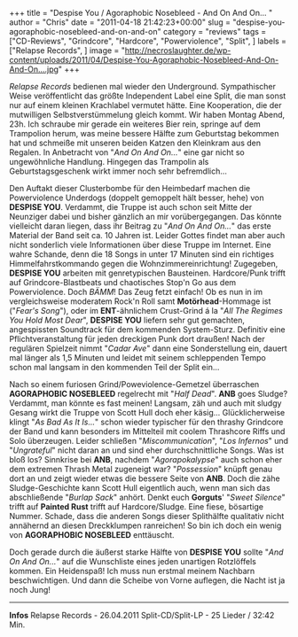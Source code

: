 +++
title = "Despise You / Agoraphobic Nosebleed - And On And On... "
author = "Chris"
date = "2011-04-18 21:42:23+00:00"
slug = "despise-you-agoraphobic-nosebleed-and-on-and-on"
category = "reviews"
tags = ["CD-Reviews", "Grindcore", "Hardcore", "Powerviolence", "Split", ]
labels = ["Relapse Records", ]
image = "http://necroslaughter.de/wp-content/uploads/2011/04/Despise-You-Agoraphobic-Nosebleed-And-On-And-On....jpg"
+++

_Relapse Records_ bedienen mal wieder den Underground. Sympathischer Weise veröffentlicht das größte Independent Label eine Split, die man sonst nur auf einem kleinen Krachlabel vermutet hätte. Eine Kooperation, die der mutwilligen Selbstverstümmelung gleich kommt. Wir haben Montag Abend, 23h. Ich schraube mir gerade ein weiteres Bier rein, springe auf dem Trampolion herum, was meine bessere Hälfte zum Geburtstag bekommen hat und schmeiße mit unseren beiden Katzen den Kleinkram aus den Regalen. In Anbetracht von "_And On And On..._" eine gar nicht so ungewöhnliche Handlung. Hingegen das Trampolin als Geburtstagsgeschenk wirkt immer noch sehr befremdlich...

Den Auftakt dieser Clusterbombe für den Heimbedarf machen die Powerviolence Underdogs (doppelt gemoppelt hält besser, hehe) von **DESPISE YOU**. Verdammt, die Truppe ist auch schon seit Mitte der Neunziger dabei und bisher gänzlich an mir vorübergegangen. Das könnte vielleicht daran liegen, dass ihr Beitrag zu "_And On And On..._" das erste Material der Band seit ca. 10 Jahren ist. Leider Gottes findet man aber auch nicht sonderlich viele Informationen über diese Truppe im Internet. Eine wahre Schande, denn die 18 Songs in unter 17 Minuten sind ein richtiges Himmelfahrstkommando gegen die Wohnzimmereinrichtung!
Zugegeben, **DESPISE YOU** arbeiten mit genretypischen Bausteinen. Hardcore/Punk trifft auf Grindcore-Blastbeats und chaotisches Stop'n Go aus dem Powerviolence. Doch *BÄMM*! Das Zeug fetzt einfach! Ob es nun in im vergleichsweise moderatem Rock'n Roll samt **Motörhead**-Hommage ist ("_Fear's Song_"), oder im **ENT**-ähnlichem Crust-Grind á la "_All The Regimes You Hold Most Dear_", **DESPISE YOU** liefern sehr gut gemachten, angespissten Soundtrack für dem kommenden System-Sturz. Definitiv eine Pflichtveranstaltung für jeden dreckigen Punk dort draußen! Nach der regulären Spielzeit nimmt "_Cadar Ave_" dann eine Sonderstellung ein, dauert mal länger als 1,5 Minuten und leidet mit seinem schleppenden Tempo schon mal langsam in den kommenden Teil der Split ein...



Nach so einem furiosen Grind/Poweviolence-Gemetzel überraschen **AGORAPHOBIC NOSEBLEED** regelrecht mit "_Half Dead_". **ANB** goes Sludge? Verdammt, man könnte es fast meinen! Langsam, zäh und auch mit sludgy Gesang wirkt die Truppe von Scott Hull doch eher käsig... Glücklicherweise klingt "_As Bad As It Is..._" schon wieder typischer für den thrashy Grindcore der Band und kann besonders im Mittelteil mit coolem Thrashcore Riffs und Solo überzeugen. Leider schließen "_Miscommunication_", "_Los Infernos_" und "_Ungrateful_" nicht daran an und sind eher durchschnittliche Songs. Was ist bloß los? Sinnkrise bei **ANB**, nachdem "_Agorapokalypse_" auch schon eher dem extremen Thrash Metal zugeneigt war? "_Possession_" knüpft genau dort an und zeigt wieder etwas die bessere Seite von **ANB**.
Doch die zähe Sludge-Geschichte kann Scott Hull eigentlich auch, wenn man sich das abschließende "_Burlap Sack_" anhört. Denkt euch **Gorguts**' "_Sweet Silence_" trifft auf **Painted Rust** trifft auf Hardcore/Sludge. Eine fiese, bösartige Nummer. Schade, dass die anderen Songs dieser Splithälfte qualitativ nicht annähernd an diesen Dreckklumpen ranreichen! So bin ich doch ein wenig von **AGORAPHOBIC NOSEBLEED** enttäuscht.



Doch gerade durch die äußerst starke Hälfte von **DESPISE YOU** sollte "_And On And On..._" auf die Wunschliste eines jeden unartigen Rotzlöffels kommen. Ein Heidenspaß! Ich muss nun erstmal meinem Nachbarn beschwichtigen. Und dann die Scheibe von Vorne auflegen, die Nacht ist ja noch Jung!



---
**Infos**
Relapse Records - 26.04.2011
Split-CD/Split-LP - 25 Lieder / 32:42 Min.
